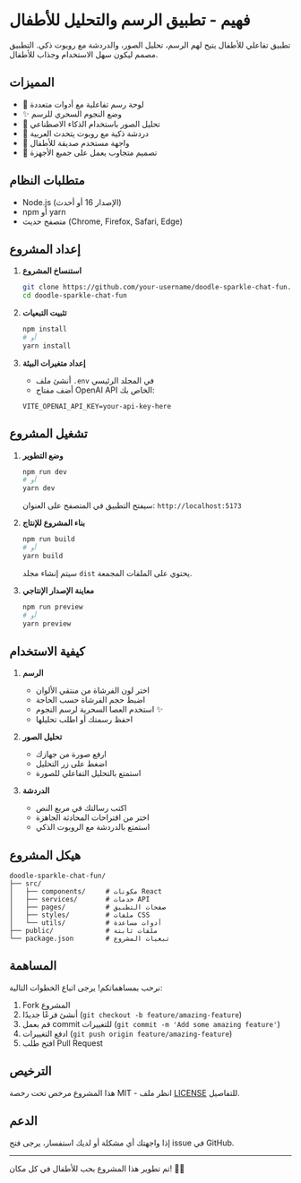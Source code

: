 # فهيم - تطبيق الرسم والتحليل للأطفال

تطبيق تفاعلي للأطفال يتيح لهم الرسم، تحليل الصور، والدردشة مع روبوت ذكي. التطبيق مصمم ليكون سهل الاستخدام وجذاب للأطفال.

## المميزات

- 🎨 لوحة رسم تفاعلية مع أدوات متعددة
- ✨ وضع النجوم السحري للرسم
- 📸 تحليل الصور باستخدام الذكاء الاصطناعي
- 💬 دردشة ذكية مع روبوت يتحدث العربية
- 🎯 واجهة مستخدم صديقة للأطفال
- 📱 تصميم متجاوب يعمل على جميع الأجهزة

## متطلبات النظام

- Node.js (الإصدار 16 أو أحدث)
- npm أو yarn
- متصفح حديث (Chrome, Firefox, Safari, Edge)

## إعداد المشروع

1. **استنساخ المشروع**
   ```bash
   git clone https://github.com/your-username/doodle-sparkle-chat-fun.git
   cd doodle-sparkle-chat-fun
   ```

2. **تثبيت التبعيات**
   ```bash
   npm install
   # أو
   yarn install
   ```

3. **إعداد متغيرات البيئة**
   - أنشئ ملف `.env` في المجلد الرئيسي
   - أضف مفتاح OpenAI API الخاص بك:
   ```
   VITE_OPENAI_API_KEY=your-api-key-here
   ```

## تشغيل المشروع

1. **وضع التطوير**
   ```bash
   npm run dev
   # أو
   yarn dev
   ```
   سيفتح التطبيق في المتصفح على العنوان: `http://localhost:5173`

2. **بناء المشروع للإنتاج**
   ```bash
   npm run build
   # أو
   yarn build
   ```
   سيتم إنشاء مجلد `dist` يحتوي على الملفات المجمعة.

3. **معاينة الإصدار الإنتاجي**
   ```bash
   npm run preview
   # أو
   yarn preview
   ```

## كيفية الاستخدام

1. **الرسم**
   - اختر لون الفرشاة من منتقي الألوان
   - اضبط حجم الفرشاة حسب الحاجة
   - استخدم العصا السحرية لرسم النجوم ✨
   - احفظ رسمتك أو اطلب تحليلها

2. **تحليل الصور**
   - ارفع صورة من جهازك
   - اضغط على زر التحليل
   - استمتع بالتحليل التفاعلي للصورة

3. **الدردشة**
   - اكتب رسالتك في مربع النص
   - اختر من اقتراحات المحادثة الجاهزة
   - استمتع بالدردشة مع الروبوت الذكي

## هيكل المشروع

```
doodle-sparkle-chat-fun/
├── src/
│   ├── components/     # مكونات React
│   ├── services/       # خدمات API
│   ├── pages/          # صفحات التطبيق
│   ├── styles/         # ملفات CSS
│   └── utils/          # أدوات مساعدة
├── public/             # ملفات ثابتة
└── package.json        # تبعيات المشروع
```

## المساهمة

نرحب بمساهماتكم! يرجى اتباع الخطوات التالية:

1. Fork المشروع
2. أنشئ فرعًا جديدًا (`git checkout -b feature/amazing-feature`)
3. قم بعمل commit للتغييرات (`git commit -m 'Add some amazing feature'`)
4. ادفع التغييرات (`git push origin feature/amazing-feature`)
5. افتح طلب Pull Request

## الترخيص

هذا المشروع مرخص تحت رخصة MIT - انظر ملف [LICENSE](LICENSE) للتفاصيل.

## الدعم

إذا واجهتك أي مشكلة أو لديك استفسار، يرجى فتح issue في GitHub.

---

تم تطوير هذا المشروع بحب للأطفال في كل مكان! 🎨✨
